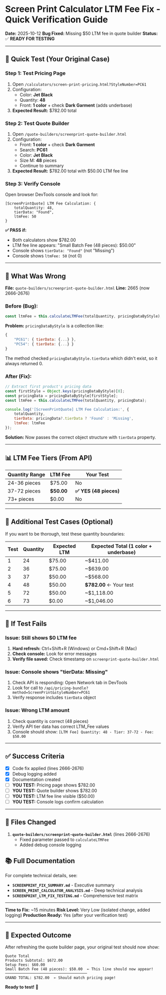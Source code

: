 # Screen Print Calculator LTM Fee Fix - Quick Verification Guide

**Date:** 2025-10-12
**Bug Fixed:** Missing $50 LTM fee in quote builder
**Status:** ✅ **READY FOR TESTING**

---

## 🎯 Quick Test (Your Original Case)

### Step 1: Test Pricing Page
1. Open `/calculators/screen-print-pricing.html?StyleNumber=PC61`
2. Configuration:
   - Color: **Jet Black**
   - Quantity: **48**
   - Front: **1 color** + check **Dark Garment** (adds underbase)
3. **Expected Result:** $782.00 total

### Step 2: Test Quote Builder
1. Open `/quote-builders/screenprint-quote-builder.html`
2. Configuration:
   - Front: **1 color** + check **Dark Garment**
   - Search: **PC61**
   - Color: **Jet Black**
   - Size M: **48** pieces
   - Continue to summary
3. **Expected Result:** $782.00 total with $50.00 LTM fee line

### Step 3: Verify Console
Open browser DevTools console and look for:
```
[ScreenPrintQuote] LTM Fee Calculation: {
    totalQuantity: 48,
    tierData: "Found",
    ltmFee: 50
}
```

**✅ PASS if:**
- Both calculators show $782.00
- LTM fee line appears: "Small Batch Fee (48 pieces): $50.00"
- Console shows `tierData: "Found"` (not "Missing")
- Console shows `ltmFee: 50` (not 0)

---

## 🐛 What Was Wrong

**File:** `quote-builders/screenprint-quote-builder.html`
**Line:** 2665 (now 2666-2676)

### Before (Bug):
```javascript
const ltmFee = this.calculateLTMFee(totalQuantity, pricingDataByStyle);
```

**Problem:** `pricingDataByStyle` is a collection like:
```javascript
{
    "PC61": { tierData: {...} },
    "PC54": { tierData: {...} }
}
```

The method checked `pricingDataByStyle.tierData` which didn't exist, so it always returned 0.

### After (Fix):
```javascript
// Extract first product's pricing data
const firstStyle = Object.keys(pricingDataByStyle)[0];
const pricingData = pricingDataByStyle[firstStyle];
const ltmFee = this.calculateLTMFee(totalQuantity, pricingData);

console.log('[ScreenPrintQuote] LTM Fee Calculation:', {
    totalQuantity,
    tierData: pricingData?.tierData ? 'Found' : 'Missing',
    ltmFee: ltmFee
});
```

**Solution:** Now passes the correct object structure with `tierData` property.

---

## 📊 LTM Fee Tiers (From API)

| Quantity Range | LTM Fee | Your Test |
|----------------|---------|-----------|
| 24-36 pieces | $75.00 | No |
| 37-72 pieces | **$50.00** | **✅ YES (48 pieces)** |
| 73+ pieces | $0.00 | No |

---

## 🧪 Additional Test Cases (Optional)

If you want to be thorough, test these quantity boundaries:

| Test | Quantity | Expected LTM | Expected Total (1 color + underbase) |
|------|----------|--------------|--------------------------------------|
| 1 | 24 | $75.00 | ~$411.00 |
| 2 | 36 | $75.00 | ~$639.00 |
| 3 | 37 | $50.00 | ~$568.00 |
| 4 | 48 | $50.00 | **$782.00** ← Your test |
| 5 | 72 | $50.00 | ~$1,118.00 |
| 6 | 73 | $0.00 | ~$1,046.00 |

---

## 🚨 If Test Fails

### Issue: Still shows $0 LTM fee
1. **Hard refresh:** Ctrl+Shift+R (Windows) or Cmd+Shift+R (Mac)
2. **Check console:** Look for error messages
3. **Verify file saved:** Check timestamp on `screenprint-quote-builder.html`

### Issue: Console shows "tierData: Missing"
1. Check API is responding: Open Network tab in DevTools
2. Look for call to `/api/pricing-bundle?method=ScreenPrint&styleNumber=PC61`
3. Verify response includes `tierData` object

### Issue: Wrong LTM amount
1. Check quantity is correct (48 pieces)
2. Verify API tier data has correct LTM_Fee values
3. Console should show: `[LTM Fee] Quantity: 48 - Tier: 37-72 - Fee: $50.00`

---

## ✅ Success Criteria

- [x] Code fix applied (lines 2666-2676)
- [x] Debug logging added
- [x] Documentation created
- [ ] **YOU TEST:** Pricing page shows $782.00
- [ ] **YOU TEST:** Quote builder shows $782.00
- [ ] **YOU TEST:** LTM fee line visible ($50.00)
- [ ] **YOU TEST:** Console logs confirm calculation

---

## 📝 Files Changed

1. **`quote-builders/screenprint-quote-builder.html`** (lines 2666-2676)
   - Fixed parameter passed to `calculateLTMFee`
   - Added debug console logging

## 📚 Full Documentation

For complete technical details, see:
- **`SCREENPRINT_FIX_SUMMARY.md`** - Executive summary
- **`SCREEN_PRINT_CALCULATOR_ANALYSIS.md`** - Deep technical analysis
- **`SCREENPRINT_LTM_FIX_TESTING.md`** - Comprehensive test matrix

---

**Time to Fix:** ~15 minutes
**Risk Level:** Very Low (isolated change, added logging)
**Production Ready:** Yes (after your verification test)

---

## 🎉 Expected Outcome

After refreshing the quote builder page, your original test should now show:

```
Quote Total
Products Subtotal: $672.00
Setup Fees: $60.00
Small Batch Fee (48 pieces): $50.00  ← This line should now appear!
─────────────────────────────────────
GRAND TOTAL: $782.00  ← Should match pricing page!
```

**Ready to test!** 🚀
